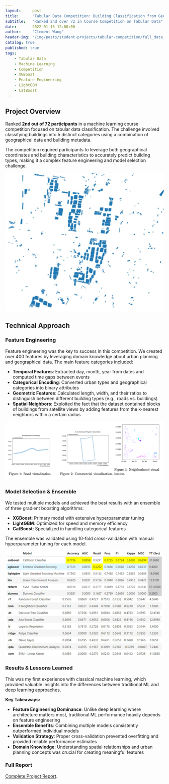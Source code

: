```yaml
---
layout:     post
title:      "Tabular Data Competition: Building Classification from Geodata"
subtitle:   "Ranked 2nd over 72 in Course Competition on Tabular Data"
date:       2022-01-15 12:00:00
author:     "Clement Wang"
header-img: "/img/posts/student-projects/tabular-competition/full_data_dark.jpg"
catalog: true
published: true
tags:
    - Tabular Data
    - Machine Learning
    - Competition
    - XGBoost
    - Feature Engineering
    - LightGBM
    - CatBoost
---
```



## Project Overview

Ranked **2nd out of 72 participants** in a machine learning course competition focused on tabular data classification. The challenge involved classifying buildings into 5 distinct categories using a combination of geographical data and building metadata.

The competition required participants to leverage both geographical coordinates and building characteristics to accurately predict building types, making it a complex feature engineering and model selection challenge.

![Visualization of geo data](/img/posts/student-projects/tabular-competition/full_data.jpg)

## Technical Approach

### Feature Engineering

Feature engineering was the key to success in this competition. We created over 400 features by leveraging domain knowledge about urban planning and geographical data. The main feature categories included:

- **Temporal Features**: Extracted day, month, year from dates and computed time gaps between events
- **Categorical Encoding**: Converted urban types and geographical categories into binary attributes  
- **Geometric Features**: Calculated length, width, and their ratios to distinguish between different building types (e.g., roads vs. buildings)
- **Spatial Neighbors**: Exploited the fact that the dataset contained blocks of buildings from satellite views by adding features from the k-nearest neighbors within a certain radius

![Visualization of some classes](/img/posts/student-projects/tabular-competition/buildings.png)

### Model Selection & Ensemble

We tested multiple models and achieved the best results with an ensemble of three gradient boosting algorithms:

- **XGBoost**: Primary model with extensive hyperparameter tuning
- **LightGBM**: Optimized for speed and memory efficiency
- **CatBoost**: Specialized in handling categorical features

The ensemble was validated using 10-fold cross-validation with manual hyperparameter tuning for each model.

![Models comparison](/img/posts/student-projects/tabular-competition/model_bench.png)

### Results & Lessons Learned

This was my first experience with classical machine learning, which provided valuable insights into the differences between traditional ML and deep learning approaches.

**Key Takeaways:**
- **Feature Engineering Dominance**: Unlike deep learning where architecture matters most, traditional ML performance heavily depends on feature engineering
- **Ensemble Benefits**: Combining multiple models consistently outperformed individual models
- **Validation Strategy**: Proper cross-validation prevented overfitting and provided reliable performance estimates
- **Domain Knowledge**: Understanding spatial relationships and urban planning concepts was crucial for creating meaningful features

### Full Report
[Complete Project Report](/assets/posts/ml_course_kaggle_report.pdf).

